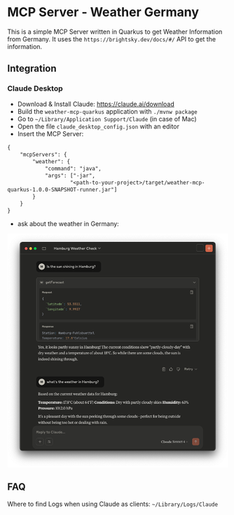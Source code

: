 # MCP Server - Weather Germany

This is a simple MCP Server written in Quarkus to get Weather Information from Germany. 
It uses the `https://brightsky.dev/docs/#/` API to get the information. 

## Integration 

### Claude Desktop

* Download & Install Claude: https://claude.ai/download
* Build the `weather-mcp-quarkus` application with `./mvnw package`
* Go to `~/Library/Application Support/Claude` (in case of Mac)
* Open the file `claude_desktop_config.json` with an editor
* Insert the MCP Server:
```
{
    "mcpServers": {
        "weather": {
            "command": "java",
            "args": ["-jar",
                    "<path-to-your-project>/target/weather-mcp-quarkus-1.0.0-SNAPSHOT-runner.jar"]
        }
    }
}
```

* ask about the weather in Germany: 

![Claude Chat](img/chat.png)


## FAQ
Where to find Logs when using Claude as clients: `~/Library/Logs/Claude`